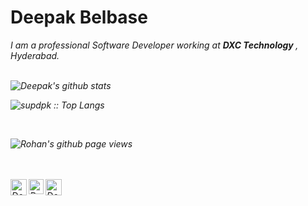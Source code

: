 # Deepak Belbase&nbsp;
<!-- <img src="https://github.com/TheDudeThatCode/TheDudeThatCode/blob/master/Assets/Mario_Hello_Big.gif" width="30px"> -->


<p>
  <em>
    I am a professional Software Developer working at <b>DXC Technology </b>, Hyderabad</a>. <br>




<br>


![Deepak's github stats](https://github-readme-stats.vercel.app/api?username=supdpk&show_icons=true&title_color=fff&icon_color=79ff97&text_color=9f9f9f&bg_color=151515)

<p><img src="https://github-readme-stats.vercel.app/api/top-langs/?username=supdpk&langs_count=10&theme=dracula&layout=compact" alt="supdpk :: Top Langs" /></p>

<br>

![Rohan's github page views](https://komarev.com/ghpvc/?username=supdpk)


<br>
<br>

  <a href="https://twitter.com/supdpk">
    <img align="left" alt="Deepak Belbase | Twitter" width="26px" src="https://github.com/TheDudeThatCode/TheDudeThatCode/blob/master/Assets/Twitter.svg" />
  </a>
  <a href="https://www.instagram.com/sh_va_official/">
    <img align="left" alt="Deepak Belbase | Instagram" width="24px" src="https://github.com/TheDudeThatCode/TheDudeThatCode/blob/master/Assets/Instagram.svg" />
  </a>
  <a href="mailto:deepak.belbase4@gmail.com">
    <img align="left" alt="Deepak Belbase | Gmail" width="26px" src="https://github.com/TheDudeThatCode/TheDudeThatCode/blob/master/Assets/Gmail.svg" />
  </a>

<br><br><br><br>
